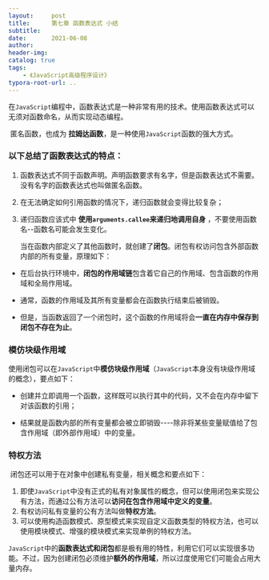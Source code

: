 ```yaml
---
layout:     post
title:      第七章 函数表达式 小结
subtitle:  
date:       2021-06-08
author:     
header-img: 
catalog: true
tags:
    - 《JavaScript高级程序设计》
typora-root-url: ..
---
```




​    在`JavaScript`编程中，函数表达式是一种非常有用的技术。使用函数表达式可以无须对函数命名，从而实现动态编程。

​    匿名函数，也成为 **拉姆达函数**，是一种使用`JavaScript`函数的强大方式。

### 以下总结了函数表达式的特点：

1. 函数表达式不同于函数声明。声明函数要求有名字，但是函数表达式不需要。没有名字的函数表达式也叫做匿名函数。

2. 在无法确定如何引用函数的情况下，递归函数就会变得比较复杂；

3. 递归函数应该式中 **使用`arguments.callee`来递归地调用自身** ，不要使用函数名--函数名可能会发生变化。
    
    当在函数内部定义了其他函数时，就创建了**闭包**。闭包有权访问包含外部函数内部的所有变量，原理如下：

  - 在后台执行环境中，**闭包的作用域链**包含着它自己的作用域、包含函数的作用域和全局作用域。

  - 通常，函数的作用域及其所有变量都会在函数执行结束后被销毁。

  - 但是，当函数返回了一个闭包时，这个函数的作用域将会**一直在内存中保存到闭包不存在为止**。

### 模仿块级作用域

​    使用闭包可以在`JavaScript`中**模仿块级作用域**（`JavaScript`本身没有块级作用域的概念），要点如下：

- 创建并立即调用一个函数，这样既可以执行其中的代码，又不会在内存中留下对该函数的引用；

- 结果就是函数内部的所有变量都会被立即销毁----除非将某些变量赋值给了包含作用域（即外部作用域）中的变量。

### 特权方法

​    闭包还可以用于在对象中创建私有变量，相关概念和要点如下：

1. 即使`JavaScript`中没有正式的私有对象属性的概念，但可以使用闭包来实现公有方法，而通过公有方法可以**访问在包含作用域中定义的变量**。
2. 有权访问私有变量的公有方法叫做**特权方法**。
3. 可以使用构造函数模式、原型模式来实现自定义函数类型的特权方法，也可以使用模块模式、增强的模块模式来实现单例的特权方法。

​    `JavaScript`中的**函数表达式和闭包**都是极有用的特性，利用它们可以实现很多功能。不过，因为创建闭包必须维护**额外的作用域**，所以过度使用它们可能会占用大量内存。